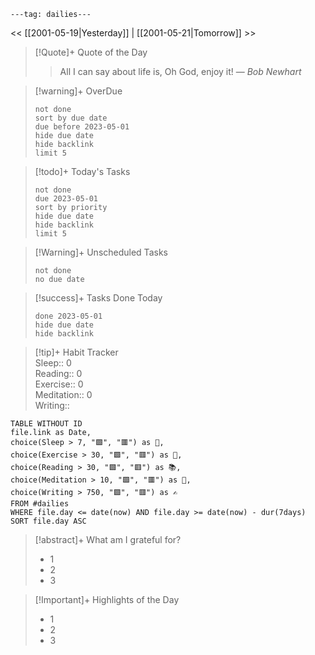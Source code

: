 
```
---tag: dailies---
```

<< [[2001-05-19|Yesterday]] | [[2001-05-21|Tomorrow]] >>

> [!Quote]+ Quote of the Day  
> > All I can say about life is, Oh God, enjoy it!
> — <cite>Bob Newhart</cite>

> [!warning]+ OverDue  
> ```tasks  
> not done  
> sort by due date  
> due before 2023-05-01  
> hide due date  
> hide backlink  
> limit 5  
> ```

> [!todo]+ Today's Tasks  
> ```tasks  
> not done  
> due 2023-05-01  
> sort by priority  
> hide due date  
> hide backlink  
> limit 5  
> ```

> [!Warning]+ Unscheduled Tasks  
> ```tasks  
> not done  
> no due date

> [!success]+ Tasks Done Today  
> ```tasks  
> done 2023-05-01  
> hide due date  
> hide backlink

> [!tip]+ Habit Tracker  
> Sleep:: 0  
> Reading:: 0  
> Exercise:: 0  
> Meditation:: 0  
> Writing::

```dataview  
TABLE WITHOUT ID  
file.link as Date,  
choice(Sleep > 7, "🟩", "🟥") as 🛌,  
choice(Exercise > 30, "🟩", "🟥") as 🏃,  
choice(Reading > 30, "🟩", "🟥") as 📚,  
choice(Meditation > 10, "🟩", "🟥") as 🧘,  
choice(Writing > 750, "🟩", "🟥") as ✍️  
FROM #dailies  
WHERE file.day <= date(now) AND file.day >= date(now) - dur(7days)  
SORT file.day ASC  
```

> [!abstract]+ What am I grateful for?  
> - 1  
> - 2  
> - 3
 
>[!Important]+ Highlights of the Day  
>- 1  
>- 2  
>- 3


